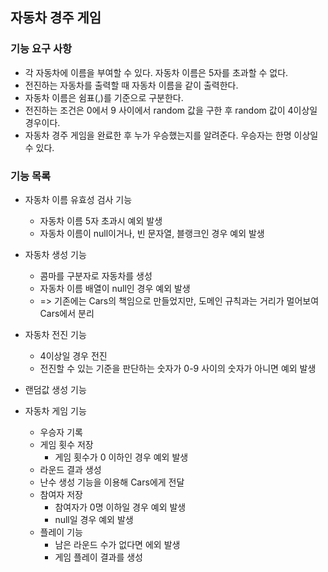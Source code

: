 ## 자동차 경주 게임

### 기능 요구 사항

- 각 자동차에 이름을 부여할 수 있다. 자동차 이름은 5자를 초과할 수 없다.
- 전진하는 자동차를 출력할 때 자동차 이름을 같이 출력한다.
- 자동차 이름은 쉼표(,)를 기준으로 구분한다.
- 전진하는 조건은 0에서 9 사이에서 random 값을 구한 후 random 값이 4이상일 경우이다.
- 자동차 경주 게임을 완료한 후 누가 우승했는지를 알려준다. 우승자는 한명 이상일 수 있다.


### 기능 목록

- 자동차 이름 유효성 검사 기능
  - 자동차 이름 5자 초과시 예외 발생
  - 자동차 이름이 null이거나, 빈 문자열, 블랭크인 경우 예외 발생 

- 자동차 생성 기능
  - 콤마를 구분자로 자동차를 생성
  - 자동차 이름 배열이 null인 경우 예외 발생
  - => 기존에는 Cars의 책임으로 만들었지만, 도메인 규칙과는 거리가 멀어보여 Cars에서 분리

- 자동차 전진 기능
  - 4이상일 경우 전진
  - 전진할 수 있는 기준을 판단하는 숫자가 0-9 사이의 숫자가 아니면 예외 발생

- 랜덤값 생성 기능

- 자동차 게임 기능
  - 우승자 기록
  - 게임 횟수 저장 
    - 게임 횟수가 0 이하인 경우 예외 발생
  - 라운드 결과 생성
  - 난수 생성 기능을 이용해 Cars에게 전달
  - 참여자 저장
    - 참여자가 0명 이하일 경우 예외 발생
    - null일 경우 예외 발생
  - 플레이 기능
    - 남은 라운드 수가 없다면 에외 발생
    - 게임 플레이 결과를 생성